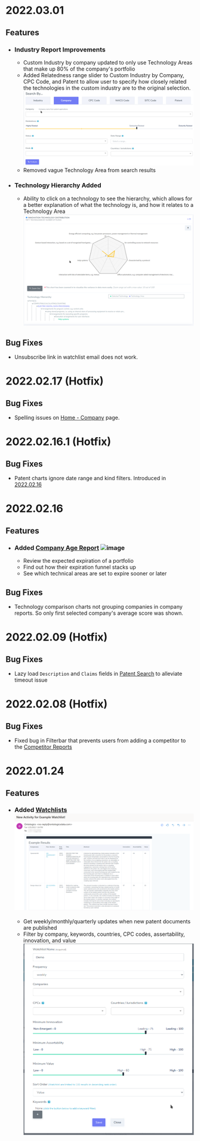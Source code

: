 <a name="2022.03.01"></a>
# 2022.03.01
## Features
* ### Industry Report Improvements
   * Custom Industry by company updated to only use Technology Areas that make up 80% of the company's portfolio
   * Added Relatedness range slider to Custom Industry by Company, CPC Code, and Patent to allow user to specify how closely related the technologies in the custom industry are to the original selection. ![image](industryrelatedness.png)
   * Removed vague Technology Area from search results
* ### Technology Hierarchy Added
  * Ability to click on a technology to see the hierarchy, which allows for a better explanation of what the technology is, and how it relates to a Technology Area ![image](cpchierarchy.png)

## Bug Fixes
* Unsubscribe link in watchlist email does not work.


<a name="2022.02.17"></a>
# 2022.02.17 (Hotfix)
## Bug Fixes
- Spelling issues on <a href="https://portal.ontologicsdata.com/home/company">Home - Company</a> page.


<a name="2022.02.16.1"></a>
# 2022.02.16.1 (Hotfix)
## Bug Fixes
- Patent charts ignore date range and kind filters. Introduced in <a href="#2022.02.16">2022.02.16</a>

<a name="2022.02.16"></a>
# 2022.02.16
## Features

* ### Added <a href="https://portal.ontologicsdata.com/company/age">Company Age Report</a> ![image](https://user-images.githubusercontent.com/768768/154108677-20f9eb26-dab6-45ac-8759-dc8ff0edccd8.png)

   * Review the expected expiration of a portfolio
   * Find out how their expiration funnel stacks up
   * See which technical areas are set to expire sooner or later
   
## Bug Fixes
- Technology comparison charts not grouping companies in company reports. So only first selected company's average score was shown.

<a name="2022.02.08"></a>
# 2022.02.09 (Hotfix)
## Bug Fixes
- Lazy load `Description` and `Claims` fields in <a href="https://portal.ontologicsdata.com/patent/search">Patent Search</a> to alleviate timeout issue

<a name="2022.02.08"></a>
# 2022.02.08 (Hotfix)
## Bug Fixes
- Fixed bug in Filterbar that prevents users from adding a competitor to the <a href="https://portal.ontologicsdata.com/competitor/overview">Competitor Reports</a>


<a name="2022.02.08"></a>
# 2022.01.24 
## Features

* ### Added <a href="https://portal.ontologicsdata.com/watchlist">Watchlists</a> ![image](watchlistexample.png)

    * Get weekly/monthly/quarterly updates when new patent documents are published
    * Filter by company, keywords, countries, CPC codes, assertability, innovation, and value ![image](createwatchlist.png)

